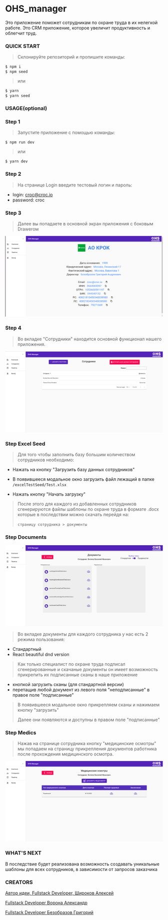 # OHS_manager

Это приложение поможет сотрудникам по охране труда в их нелегкой работе. Это CRM приложение, которое увеличит продуктивность и облегчит труд.

### QUICK START

> Склонируйте репозиторий и пропишите команды:

```shell
$ npm i
$ npm seed 
```

> или

```shell
$ yarn
$ yarn seed
```


### USAGE(optional)

### Step 1

> Запустите приложение с помощью команды: 

```shell
$ npm run dev
```
> или

```shell
$ yarn dev
```

### Step 2

> На странице Login введите тестовый логин и пароль:

- login: croc@croc.io
- password: croc

### Step 3

> Далее вы попадаете в основной экран приложения с боковым Drawerом 

![company](https://github.com/alexfromearth/OHS_manager/raw/master/readme-assets/company.png)

### Step 4
> Во вкладке "Сотрудники" находится основной функционал нашего приложения.

![workers](https://github.com/alexfromearth/OHS_manager/raw/master/readme-assets/workers.png)

### Step Excel Seed

> Для того чтобы заполнить базу большим количеством сотрудников необходимо:

- Нажать на кнопку "Загрузить базу данных сотрудников"

- В появившееся модальное окно загрузить файл лежащий в папке `/excelTestSeed/Test.xlsx`

- Нажать кнопку "Начать загрузку"

> После этого для каждого из добавленных сотрудников сгенерируются файлы шаблоны
> по охране труда в формате .docx которые в последствии можно скачать перейдя на: 
>
> `страницу сотрудника > документы` 


### Step Documents

![documents](https://github.com/alexfromearth/OHS_manager/raw/master/readme-assets/docs.png)


> Во вкладке документы для каждого сотрудника у нас есть 2 режима пользования:
- Стандартный 
- React beautiful dnd version

> Как только специалист по охране труда подписал сгенерированные и скачаные документы
> он имеет возможность прикрепить их подписанные сканы в наше приложение 
- кнопкой загрузить сканы (для стандартной версии)
- перетащив любой документ из левого поля "неподписанные" в правое поле "подписанные"  

> В появившееся модальное окно прикрепляем сканы и нажимаем кнопку "загрузить"
>
>Далее они появляются и доступны в правом поле "подписанные" 

### Step Medics

>Нажав на странице сотрудника кнопку "медицинские осмотры" мы попадаем на страницу 
>прикрепления документов работника после прохождения медицинского осмотра.

![meds](https://github.com/alexfromearth/OHS_manager/raw/master/readme-assets/med.png)


### WHAT'S NEXT
В последствие будет реализована возможность создавать уникальные шаблоны для всех сотрудников, в зависимости от запросов заказчика

### CREATORS



[Автор идеи, Fullstack Developer, Широков Алексей](https://github.com/alexfromearth/)

[Fullstack Developer Ворона Александр](https://github.com/CrowAlcoholic)

[Fullstack Developer Безобразов Григорий](https://github.com/bezzskilla)
